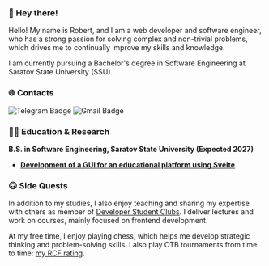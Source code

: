 ### 👋 Hey there!

Hello! My name is Robert, and I am a web developer and software engineer, who has a strong passion for solving complex and non-trivial problems, which drives me to continually improve my skills and knowledge.

I am currently pursuing a Bachelor's degree in Software Engineering at Saratov State University (SSU).

### 🌐 Contacts

![Telegram Badge](https://img.shields.io/badge/-tolstovrob-26A5E4?style=flat&logo=Telegram&logoColor=white&link=https%3A%2F%2Ft.me%2Ftolstovrob)
![Gmail Badge](https://img.shields.io/badge/-tolstovrob@gmail.com-EA4335?style=flat&logo=Gmail&logoColor=white&link=mailto%3Atolstovrob%40gmail.com)

### 🧑‍🎓 Education & Research

**B.S. in Software Engineering, Saratov State University (Expected 2027)**

- [**Development of a GUI for an educational platform using Svelte**](https://github.com/MergeMinds/mm-frontend)

### 🙃 Side Quests

In addition to my studies, I also enjoy teaching and sharing my expertise with others as member of [Developer Student Clubs](https://dsc.alivetech.org). I deliver lectures and work on courses, mainly focused on frontend development. 

At my free time, I enjoy playing chess, which helps me develop strategic thinking and problem-solving skills. I also play OTB tournaments from time to time: [my RCF rating](https://ratings.ruchess.ru/people/660811).

